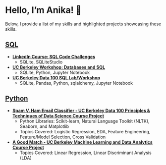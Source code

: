 # Hello, I’m Anika! 👋
Below, I provide a list of my skills and highlighted projects showcasing these skills.

## [SQL](https://github.com/acruz101/SQL-Projects)
+ **[LinkedIn Course: SQL Code Challenges](https://github.com/acruz101/SQL-Projects/tree/main/SQL%20Coding%20Challenges%20Exercise%20Files)**
  + SQLite, SQLiteStudio
+ **[UC Berkeley Workshop: Databases and SQL](https://github.com/acruz101/SQL-Projects/tree/main/UCB-SCF-workshop)**
  + SQLite, Python, Jupyter Notebook
+ **[UC Berkeley Data 100 SQL Lab/Workshop](https://github.com/acruz101/SQL-Projects/tree/main/UCB-DATA-100-workshop)**
  + SQLite, Pandas, Python, sqlalchemy, Jupyter Notebook

## [Python]()
+ **[Spam V. Ham Email Classifier - UC Berkeley Data 100 Principles & Techniques of Data Science Course Project](https://github.com/acruz101/logistic-spam-classifier)**
  + Python Libraries:  Scikit-learn, Natural Language Toolkit (NLTK), Seaborn, and Matplotlib
  + Topics Covered: Logistic Regression, EDA, Feature Engineering, Feature/Model Selection, Cross Validation
+ **[A Good Match - UC Berkeley Machine Learning and Data Analytics Course Project](https://github.com/acruz101/aGoodMatch)**
  + Topics Covered: Linear Regression, Linear Discriminant Analysis (LDA)
